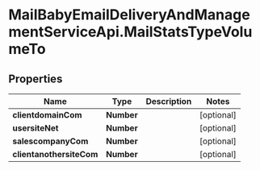 # MailBabyEmailDeliveryAndManagementServiceApi.MailStatsTypeVolumeTo

## Properties
Name | Type | Description | Notes
------------ | ------------- | ------------- | -------------
**clientdomainCom** | **Number** |  | [optional] 
**usersiteNet** | **Number** |  | [optional] 
**salescompanyCom** | **Number** |  | [optional] 
**clientanothersiteCom** | **Number** |  | [optional] 
